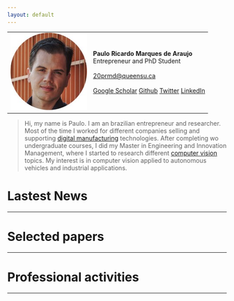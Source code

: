 ```yaml
---
layout: default
---
```

<html>
  <head>
    <script src="https://code.jquery.com/jquery-1.10.2.js"></script>
  </head>
</html>

<div class="profile-table">
  <table class="center">
    <tr>
      <td>
        <img src="circular.jpg" class="responsive">
      </td>
      <td>
        <b>Paulo Ricardo Marques de Araujo</b><br>
        Entrepreneur and PhD Student<br><br>
        <a href="mailto:20prmd@queensu.ca">20prmd@queensu.ca</a><br><br>
        <a href="https://scholar.google.com.br/citations?user=wan1l_IAAAAJ" class="btn btn-colored" target="_blank">Google Scholar</a>
        <a href="https://github.com/paaraujo" class="btn btn-colored" target="_blank">Github</a>
        <a href="https://twitter.com/prma" class="btn btn-colored" target="_blank">Twitter</a>
        <a href="https://www.linkedin.com/in/paaraujo/" class="btn btn-colored" target="_blank">LinkedIn</a>
      </td>
    </tr> 
  </table>
</div>

> Hi, my name is Paulo. I am an brazilian entrepreneur and researcher. Most of the time I worked for different companies selling and supporting <a href="https://www.plm.automation.siemens.com/global/en/our-story/glossary/digital-manufacturing/13157" target="_blank">digital manufacturing</a> technologies. After completing wo undergraduate courses, I did my Master in Engineering and Innovation Management, where I started to research different <a href="https://en.wikipedia.org/wiki/Computer_vision" target="_blank">computer vision</a> topics. My interest is in computer vision applied to autonomous vehicles and industrial applications.

# Lastest News
* * *
<div id="b-placeholder">
</div>

<script>
  $(function(){
    $("#b-placeholder").load("updates.md");
  });
</script>

# Selected papers
* * *
<div id="c-placeholder">
</div>

<script>
  $(function(){
    $("#c-placeholder").load("papers.md");
  });
</script>

# Professional activities
* * *
<div id="d-placeholder">
</div>

<script>
  $(function(){
    $("#d-placeholder").load("professional.md");
  });
</script>
